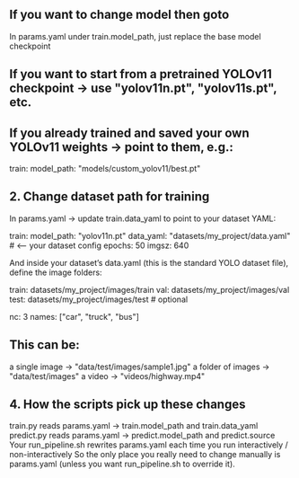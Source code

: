 ## If you want to change model then goto 
In params.yaml under train.model_path, just replace the base model checkpoint

## If you want to start from a pretrained YOLOv11 checkpoint →  use "yolov11n.pt", "yolov11s.pt", etc.

## If you already trained and saved your own YOLOv11 weights → point to them, e.g.:
train:
  model_path: "models/custom_yolov11/best.pt"


## 2. Change dataset path for training

In params.yaml → update train.data_yaml to point to your dataset YAML:

train:
  model_path: "yolov11n.pt"
  data_yaml: "datasets/my_project/data.yaml"   # <-- your dataset config
  epochs: 50
  imgsz: 640

And inside your dataset’s data.yaml (this is the standard YOLO dataset file), define the image folders:

train: datasets/my_project/images/train
val: datasets/my_project/images/val
test: datasets/my_project/images/test   # optional

nc: 3
names: ["car", "truck", "bus"]


## This can be:

a single image → "data/test/images/sample1.jpg"
a folder of images → "data/test/images"
a video → "videos/highway.mp4"

## 4. How the scripts pick up these changes

train.py reads params.yaml → train.model_path and train.data_yaml
predict.py reads params.yaml → predict.model_path and predict.source
Your run_pipeline.sh rewrites params.yaml each time you run interactively / non-interactively
So the only place you really need to change manually is params.yaml (unless you want run_pipeline.sh to override it).